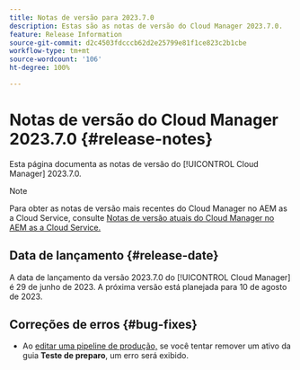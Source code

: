 ```yaml
---
title: Notas de versão para 2023.7.0
description: Estas são as notas de versão do Cloud Manager 2023.7.0.
feature: Release Information
source-git-commit: d2c4503fdcccb62d2e25799e81f1ce823c2b1cbe
workflow-type: tm+mt
source-wordcount: '106'
ht-degree: 100%

---
```



# Notas de versão do Cloud Manager 2023.7.0 {#release-notes}

Esta página documenta as notas de versão do [!UICONTROL Cloud Manager] 2023.7.0.

>[!NOTE]
>
>Para obter as notas de versão mais recentes do Cloud Manager no AEM as a Cloud Service, consulte [Notas de versão atuais do Cloud Manager no AEM as a Cloud Service.](https://experienceleague.adobe.com/docs/experience-manager-cloud-service/content/implementing/using-cloud-manager/release-notes-cloud-manager/release-notes-cm-current.html?lang=pt-BR)

## Data de lançamento {#release-date}

A data de lançamento da versão 2023.7.0 do [!UICONTROL Cloud Manager] é 29 de junho de 2023. A próxima versão está planejada para 10 de agosto de 2023.

## Correções de erros {#bug-fixes}

* Ao [editar uma pipeline de produção,](/help/using/managing-pipelines.md#editing-pipelines) se você tentar remover um ativo da guia **Teste de preparo**, um erro será exibido.

